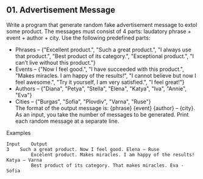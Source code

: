 ## 01. Advertisement Message

Write a program that generate random fake advertisement message to extol some product. The messages must consist of 4 parts: laudatory phrase + event + author + city. Use the following predefined parts:
- Phrases – {"Excellent product.", "Such a great product.", "I always use that product.", "Best product of its category.", "Exceptional product.", "I can’t live without this product."}
- Events – {"Now I feel good.", "I have succeeded with this product.", "Makes miracles. I am happy of the results!", "I cannot believe but now I feel awesome.", "Try it yourself, I am very satisfied.", "I feel great!"}
- Authors – {"Diana", "Petya", "Stella", "Elena", "Katya", "Iva", "Annie", "Eva"}
- Cities – {"Burgas", "Sofia", "Plovdiv", "Varna", "Ruse"}<br>
The format of the output message is: {phrase} {event} {author} – {city}. As an input, you take the number of messages to be generated. Print each random message at a separate line.

Examples

```
Input	 Output
3	 Such a great product. Now I feel good. Elena – Ruse
         Excelent product. Makes miracles. I am happy of the results! Katya – Varna
         Best product of its category. That makes miracles. Eva - Sofia
```
